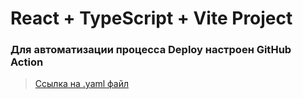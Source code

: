 # React + TypeScript + Vite Project

### Для автоматизации процесса Deploy настроен GitHub Action

> [Ссылка на .yaml файл](https://github.com/MypyMypy/MypyMypy.github.io/blob/main/.github/workflows/deploy.yaml)
